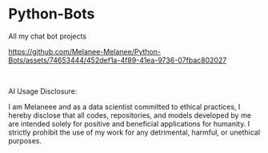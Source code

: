 # Python-Bots

All my chat bot projects


https://github.com/Melanee-Melanee/Python-Bots/assets/74653444/452def1a-4f89-41ea-9736-07fbac802027






</br>

AI Usage Disclosure:

I am Melaneee and as a data scientist committed to ethical practices, I hereby disclose that all codes, repositories, and models developed by me are intended solely for positive and beneficial applications for humanity. I strictly prohibit the use of my work for any detrimental, harmful, or unethical purposes.
